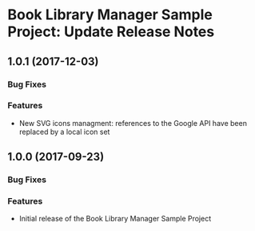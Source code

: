 # Book Library Manager Sample Project: Update Release Notes

<a name="blm-1.0.1"></a>
## **1.0.1** (2017-12-03)

### Bug Fixes

### Features

- New SVG icons managment: references to the Google API have been replaced by a local icon set

<a name="blm-1.0.0"></a>
## **1.0.0** (2017-09-23)

### Bug Fixes

### Features

- Initial release of the Book Library Manager Sample Project